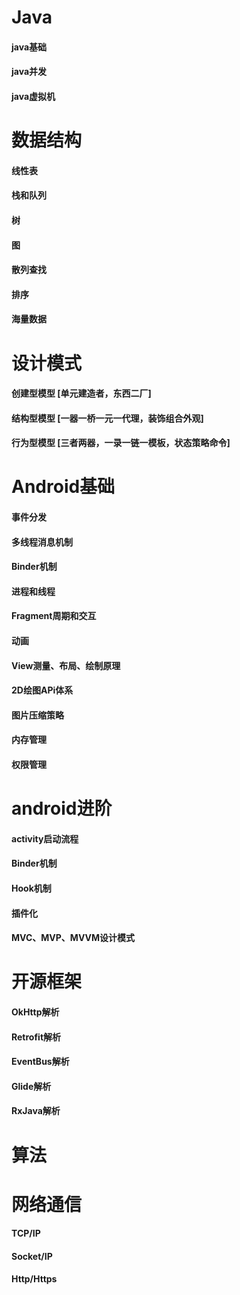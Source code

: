 # Java
#### java基础
#### java并发
#### java虚拟机

# 数据结构
#### 线性表
#### 栈和队列
#### 树
#### 图
#### 散列查找
#### 排序
#### 海量数据

# 设计模式
#### 创建型模型 [单元建造者，东西二厂]
#### 结构型模型 [一器一桥一元一代理，装饰组合外观]
#### 行为型模型 [三者两器，一录一链一模板，状态策略命令]
 
# Android基础
#### 事件分发
#### 多线程消息机制
#### Binder机制
#### 进程和线程
#### Fragment周期和交互
#### 动画
#### View测量、布局、绘制原理
#### 2D绘图APi体系
#### 图片压缩策略
#### 内存管理
#### 权限管理

# android进阶
#### activity启动流程
#### Binder机制
#### Hook机制
#### 插件化

#### MVC、MVP、MVVM设计模式

# 开源框架
#### OkHttp解析
#### Retrofit解析
#### EventBus解析
#### Glide解析
#### RxJava解析

# 算法


# 网络通信
#### TCP/IP
#### Socket/IP
#### Http/Https
